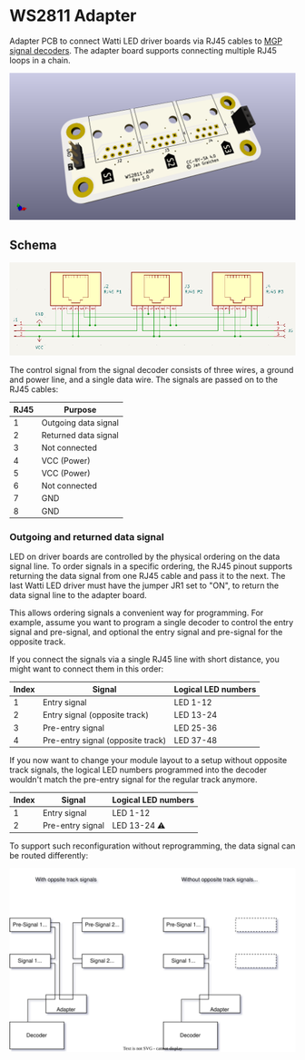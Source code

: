 # WS2811 Adapter

Adapter PCB to connect Watti LED driver boards via RJ45 cables to [MGP signal decoders](http://www.mollehem.se/index.php/en/signals/signal-decoders/signaldecoder-de10-detail). The adapter board supports connecting multiple RJ45 loops in a chain.

![](images/ws2811-adapter.png)

## Schema

![Electronic schema](images/ws2811-adapter-schema.png)

The control signal from the signal decoder consists of three wires, a ground and power line, and a single data wire. The signals are passed on to the RJ45 cables:

| RJ45 | Purpose              |
| ---- | -------------------- |
| 1    | Outgoing data signal |
| 2    | Returned data signal |
| 3    | Not connected        |
| 4    | VCC (Power)          |
| 5    | VCC (Power)          |
| 6    | Not connected        |
| 7    | GND                  |
| 8    | GND                  |

### Outgoing and returned data signal

LED on driver boards are controlled by the physical ordering on the data signal line. To order signals in a specific ordering, the RJ45 pinout supports returning the data signal from one RJ45 cable and pass it to the next. The last Watti LED driver must have the jumper JR1 set to "ON", to return the data signal line to the adapter board.

This allows ordering signals a convenient way for programming. For example, assume you want to program a single decoder to control the entry signal and pre-signal, and optional the entry signal and pre-signal for the opposite track.

If you connect the signals via a single RJ45 line with short distance, you might want to connect them in this order:

| Index | Signal                            | Logical LED numbers |
| ----- | --------------------------------- | ------------------- |
| 1     | Entry signal                      | LED 1-12            |
| 2     | Entry signal (opposite track)     | LED 13-24           |
| 3     | Pre-entry signal                  | LED 25-36           |
| 4     | Pre-entry signal (opposite track) | LED 37-48           |

If you now want to change your module layout to a setup without opposite track signals, the logical LED numbers programmed into the decoder wouldn't match the pre-entry signal for the regular track anymore.

| Index | Signal           | Logical LED numbers |
| ----- | ---------------- | ------------------- |
| 1     | Entry signal     | LED 1-12            |
| 2     | Pre-entry signal | LED 13-24 ⚠         |

To support such reconfiguration without reprogramming, the data signal can be routed differently:

![Data signal line flow](images/data-signal-flow.svg)
